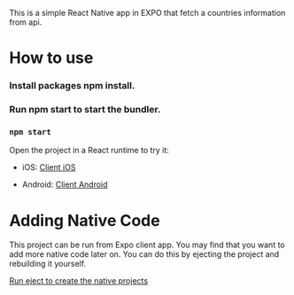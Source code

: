 This is a simple React Native app in EXPO that fetch a countries information from api.
# How to use
### Install packages npm install.

### Run npm start to start the bundler.
### `npm start`
Open the project in a React runtime to try it:

- iOS: [Client iOS](https://itunes.apple.com/app/apple-store/id982107779) 

- Android: [Client Android](https://play.google.com/store/apps/details?id=host.exp.exponent&referrer=blankexample)

# Adding Native Code

This project can be run from Expo client app. You may find that you want to add more native code later on.
 You can do this by ejecting the project and rebuilding it yourself.

[Run eject to create the native projects](https://avancera.app/handouts/cross-plattform-utveckling/edd001e4-8d95-491d-9dc6-5824765f816b/#expo-projekt-kan-uppgraderas-från-managed-workflow-till-bare-workflow-via-expo-eject)

